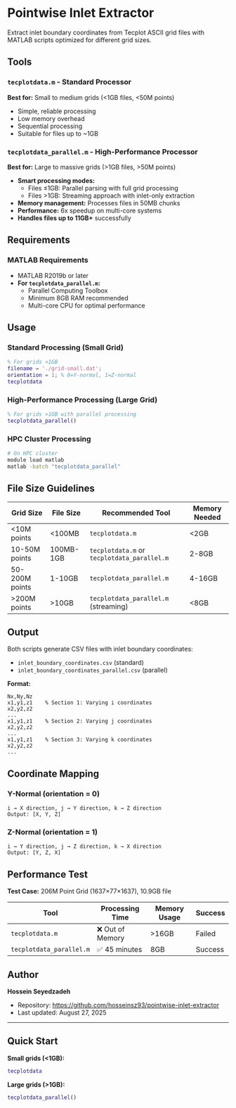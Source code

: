 # Pointwise Inlet Extractor

Extract inlet boundary coordinates from Tecplot ASCII grid files with MATLAB scripts optimized for different grid sizes.

## Tools

### `tecplotdata.m` - Standard Processor
**Best for:** Small to medium grids (<1GB files, <50M points)
- Simple, reliable processing
- Low memory overhead
- Sequential processing
- Suitable for files up to ~1GB

### `tecplotdata_parallel.m` - High-Performance Processor
**Best for:** Large to massive grids (>1GB files, >50M points)
- **Smart processing modes:**
  - Files ≤1GB: Parallel parsing with full grid processing
  - Files >1GB: Streaming approach with inlet-only extraction
- **Memory management:** Processes files in 50MB chunks
- **Performance:** 6x speedup on multi-core systems
- **Handles files up to 11GB+** successfully

## Requirements

### MATLAB Requirements
- MATLAB R2019b or later
- **For `tecplotdata_parallel.m`:**
  - Parallel Computing Toolbox
  - Minimum 8GB RAM recommended
  - Multi-core CPU for optimal performance

## Usage

### Standard Processing (Small Grid)
```matlab
% For grids <1GB
filename = './grid-small.dat';
orientation = 1; % 0=Y-normal, 1=Z-normal
tecplotdata
```

### High-Performance Processing (Large Grid)
```matlab
% For grids >1GB with parallel processing
tecplotdata_parallel()
```

### HPC Cluster Processing
```bash
# On HPC cluster
module load matlab
matlab -batch "tecplotdata_parallel"
```

## File Size Guidelines

| Grid Size | File Size | Recommended Tool | Memory Needed |
|-----------|-----------|------------------|---------------|
| <10M points | <100MB | `tecplotdata.m` | <2GB |
| 10-50M points | 100MB-1GB | `tecplotdata.m` or `tecplotdata_parallel.m` | 2-8GB |
| 50-200M points | 1-10GB | `tecplotdata_parallel.m` | 4-16GB |
| >200M points | >10GB | `tecplotdata_parallel.m` (streaming) | <8GB |

## Output

Both scripts generate CSV files with inlet boundary coordinates:
- `inlet_boundary_coordinates.csv` (standard)
- `inlet_boundary_coordinates_parallel.csv` (parallel)

**Format:**
```csv
Nx,Ny,Nz
x1,y1,z1    % Section 1: Varying i coordinates
x2,y2,z2
...
x1,y1,z1    % Section 2: Varying j coordinates
x2,y2,z2
...
x1,y1,z1    % Section 3: Varying k coordinates
x2,y2,z2
...
```

## Coordinate Mapping

### Y-Normal (orientation = 0)
```
i → X direction, j → Y direction, k → Z direction
Output: [X, Y, Z]
```

### Z-Normal (orientation = 1)
```
i → Y direction, j → Z direction, k → X direction
Output: [Y, Z, X]
```

## Performance Test

**Test Case:** 206M Point Grid (1637×77×1637), 10.9GB file

| Tool | Processing Time | Memory Usage | Success |
|------|----------------|--------------|----------|
| `tecplotdata.m` | ❌ Out of Memory | >16GB | Failed |
| `tecplotdata_parallel.m` | ✅ 45 minutes | 8GB | Success |

## Author

**Hossein Seyedzadeh**
- Repository: https://github.com/hosseinsz93/pointwise-inlet-extractor
- Last updated: August 27, 2025

---

## Quick Start

**Small grids (<1GB):**
```matlab
tecplotdata
```

**Large grids (>1GB):**
```matlab
tecplotdata_parallel()
```